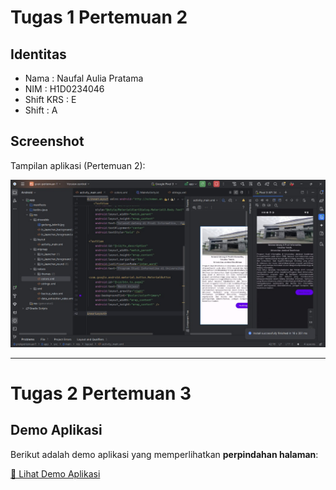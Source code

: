 # Tugas 1 Pertemuan 2

## Identitas

* Nama       : Naufal Aulia Pratama
* NIM        : H1D0234046
* Shift KRS  : E
* Shift      : A

## Screenshot

Tampilan aplikasi (Pertemuan 2):

![Screenshot](ssprakpert2.jpg)

---

# Tugas 2 Pertemuan 3

## Demo Aplikasi

Berikut adalah demo aplikasi yang memperlihatkan **perpindahan halaman**:

[🎥 Lihat Demo Aplikasi](demopert3.mkv)
